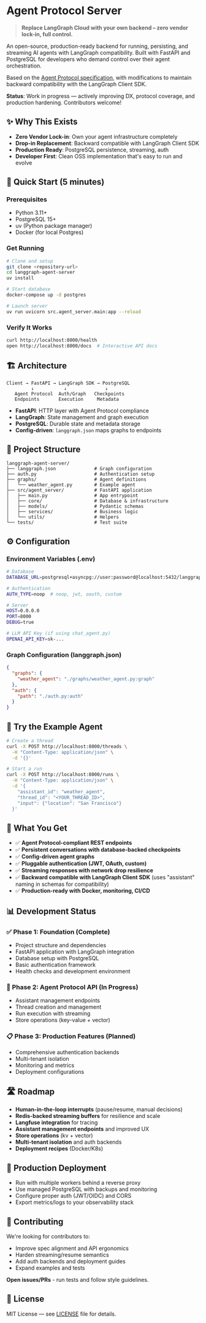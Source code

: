 # Agent Protocol Server

> **Replace LangGraph Cloud with your own backend – zero vendor lock-in, full control.**

An open-source, production-ready backend for running, persisting, and streaming AI agents with LangGraph compatibility. Built with FastAPI and PostgreSQL for developers who demand control over their agent orchestration.

Based on the [Agent Protocol specification](https://github.com/langchain-ai/agent-protocol), with modifications to maintain backward compatibility with the LangGraph Client SDK.

**Status**: Work in progress — actively improving DX, protocol coverage, and production hardening. Contributors welcome!

## ✨ Why This Exists

- **Zero Vendor Lock-in**: Own your agent infrastructure completely
- **Drop-in Replacement**: Backward compatible with LangGraph Client SDK
- **Production Ready**: PostgreSQL persistence, streaming, auth
- **Developer First**: Clean OSS implementation that's easy to run and evolve

## 🚀 Quick Start (5 minutes)

### Prerequisites

- Python 3.11+
- PostgreSQL 15+
- uv (Python package manager)
- Docker (for local Postgres)

### Get Running

```bash
# Clone and setup
git clone <repository-url>
cd langgraph-agent-server
uv install

# Start database
docker-compose up -d postgres

# Launch server
uv run uvicorn src.agent_server.main:app --reload
```

### Verify It Works

```bash
curl http://localhost:8000/health
open http://localhost:8000/docs  # Interactive API docs
```

## 🏗️ Architecture

```
Client → FastAPI → LangGraph SDK → PostgreSQL
         ↓           ↓              ↓
   Agent Protocol  Auth/Graph   Checkpoints
   Endpoints       Execution     Metadata
```

- **FastAPI**: HTTP layer with Agent Protocol compliance
- **LangGraph**: State management and graph execution
- **PostgreSQL**: Durable state and metadata storage
- **Config-driven**: `langgraph.json` maps graphs to endpoints

## 📁 Project Structure

```
langgraph-agent-server/
├── langgraph.json              # Graph configuration
├── auth.py                     # Authentication setup
├── graphs/                     # Agent definitions
│   └── weather_agent.py        # Example agent
├── src/agent_server/           # FastAPI application
│   ├── main.py                 # App entrypoint
│   ├── core/                   # Database & infrastructure
│   ├── models/                 # Pydantic schemas
│   ├── services/               # Business logic
│   └── utils/                  # Helpers
└── tests/                      # Test suite
```

## ⚙️ Configuration

### Environment Variables (.env)

```bash
# Database
DATABASE_URL=postgresql+asyncpg://user:password@localhost:5432/langgraph_agent_server

# Authentication
AUTH_TYPE=noop  # noop, jwt, oauth, custom

# Server
HOST=0.0.0.0
PORT=8000
DEBUG=true

# LLM API Key (if using chat_agent.py)
OPENAI_API_KEY=sk-...
```

### Graph Configuration (langgraph.json)

```json
{
  "graphs": {
    "weather_agent": "./graphs/weather_agent.py:graph"
  },
  "auth": {
    "path": "./auth.py:auth"
  }
}
```

## 🧪 Try the Example Agent

```bash
# Create a thread
curl -X POST http://localhost:8000/threads \
  -H "Content-Type: application/json" \
  -d '{}'

# Start a run
curl -X POST http://localhost:8000/runs \
  -H "Content-Type: application/json" \
  -d '{
    "assistant_id": "weather_agent",
    "thread_id": "<YOUR_THREAD_ID>",
    "input": {"location": "San Francisco"}
  }'
```

## 🎯 What You Get

- ✅ **Agent Protocol-compliant REST endpoints**
- ✅ **Persistent conversations with database-backed checkpoints**
- ✅ **Config-driven agent graphs**
- ✅ **Pluggable authentication (JWT, OAuth, custom)**
- ✅ **Streaming responses with network drop resilience**
- ✅ **Backward compatible with LangGraph Client SDK** (uses "assistant" naming in schemas for compatibility)
- ✅ **Production-ready with Docker, monitoring, CI/CD**

## 📊 Development Status

### ✅ Phase 1: Foundation (Complete)

- Project structure and dependencies
- FastAPI application with LangGraph integration
- Database setup with PostgreSQL
- Basic authentication framework
- Health checks and development environment

### 🔄 Phase 2: Agent Protocol API (In Progress)

- Assistant management endpoints
- Thread creation and management
- Run execution with streaming
- Store operations (key-value + vector)

### 📋 Phase 3: Production Features (Planned)

- Comprehensive authentication backends
- Multi-tenant isolation
- Monitoring and metrics
- Deployment configurations

## 🛣️ Roadmap

- **Human-in-the-loop interrupts** (pause/resume, manual decisions)
- **Redis-backed streaming buffers** for resilience and scale
- **Langfuse integration** for tracing
- **Assistant management endpoints** and improved UX
- **Store operations** (kv + vector)
- **Multi-tenant isolation** and auth backends
- **Deployment recipes** (Docker/K8s)

## 🚀 Production Deployment

- Run with multiple workers behind a reverse proxy
- Use managed PostgreSQL with backups and monitoring
- Configure proper auth (JWT/OIDC) and CORS
- Export metrics/logs to your observability stack

## 🤝 Contributing

We're looking for contributors to:

- Improve spec alignment and API ergonomics
- Harden streaming/resume semantics
- Add auth backends and deployment guides
- Expand examples and tests

**Open issues/PRs** - run tests and follow style guidelines.

## 📄 License

MIT License — see [LICENSE](LICENSE) file for details.

